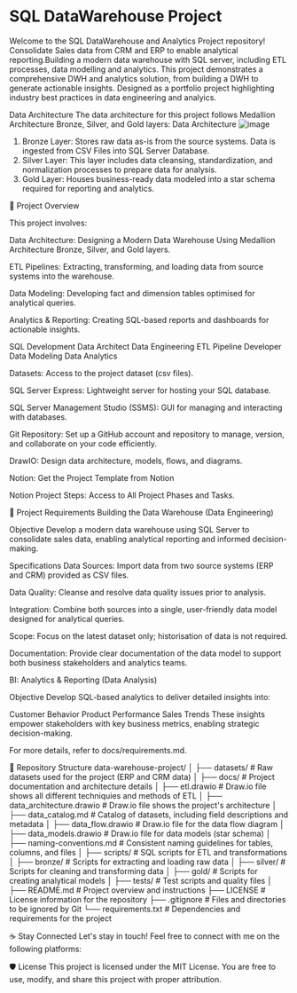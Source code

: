 # SQL DataWarehouse Project 

Welcome to the SQL DataWarehouse and Analytics Project repository! 
Consolidate Sales data from CRM and ERP to enable analytical reporting.Building a modern data warehouse with SQL server, including ETL processes, data modelling and analytics. 
This project demonstrates a comprehensive DWH and analytics solution, from building a DWH to generate actionable insights. Designed as a portfolio project highlighting industry best practices in data engineering and analyics.

Data Architecture
The data architecture for this project follows Medallion Architecture Bronze, Silver, and Gold layers: Data Architecture
![image](https://github.com/user-attachments/assets/1213e1c6-ec23-4735-8a94-6ecff821dc08)

1. Bronze Layer: Stores raw data as-is from the source systems. Data is ingested from CSV Files into SQL Server Database.
2. Silver Layer: This layer includes data cleansing, standardization, and normalization processes to prepare data for analysis.
3. Gold Layer: Houses business-ready data modeled into a star schema required for reporting and analytics.

📖 Project Overview

This project involves:

Data Architecture: Designing a Modern Data Warehouse Using Medallion Architecture Bronze, Silver, and Gold layers.

ETL Pipelines: Extracting, transforming, and loading data from source systems into the warehouse.

Data Modeling: Developing fact and dimension tables optimised for analytical queries.

Analytics & Reporting: Creating SQL-based reports and dashboards for actionable insights.


SQL Development
Data Architect
Data Engineering
ETL Pipeline Developer
Data Modeling
Data Analytics


Datasets: Access to the project dataset (csv files).

SQL Server Express: Lightweight server for hosting your SQL database.

SQL Server Management Studio (SSMS): GUI for managing and interacting with databases.

Git Repository: Set up a GitHub account and repository to manage, version, and collaborate on your code efficiently.

DrawIO: Design data architecture, models, flows, and diagrams.

Notion: Get the Project Template from Notion

Notion Project Steps: Access to All Project Phases and Tasks.

🚀 Project Requirements
Building the Data Warehouse (Data Engineering)

Objective
Develop a modern data warehouse using SQL Server to consolidate sales data, enabling analytical reporting and informed decision-making.

Specifications
Data Sources: Import data from two source systems (ERP and CRM) provided as CSV files.

Data Quality: Cleanse and resolve data quality issues prior to analysis.

Integration: Combine both sources into a single, user-friendly data model designed for analytical queries.

Scope: Focus on the latest dataset only; historisation of data is not required.

Documentation: Provide clear documentation of the data model to support both business stakeholders and analytics teams.

BI: Analytics & Reporting (Data Analysis)

Objective
Develop SQL-based analytics to deliver detailed insights into:

Customer Behavior
Product Performance
Sales Trends
These insights empower stakeholders with key business metrics, enabling strategic decision-making.

For more details, refer to docs/requirements.md.

📂 Repository Structure
data-warehouse-project/
│
├── datasets/                           # Raw datasets used for the project (ERP and CRM data)
│
├── docs/                               # Project documentation and architecture details
│   ├── etl.drawio                      # Draw.io file shows all different techniquies and methods of ETL
│   ├── data_architecture.drawio        # Draw.io file shows the project's architecture
│   ├── data_catalog.md                 # Catalog of datasets, including field descriptions and metadata
│   ├── data_flow.drawio                # Draw.io file for the data flow diagram
│   ├── data_models.drawio              # Draw.io file for data models (star schema)
│   ├── naming-conventions.md           # Consistent naming guidelines for tables, columns, and files
│
├── scripts/                            # SQL scripts for ETL and transformations
│   ├── bronze/                         # Scripts for extracting and loading raw data
│   ├── silver/                         # Scripts for cleaning and transforming data
│   ├── gold/                           # Scripts for creating analytical models
│
├── tests/                              # Test scripts and quality files
│
├── README.md                           # Project overview and instructions
├── LICENSE                             # License information for the repository
├── .gitignore                          # Files and directories to be ignored by Git
└── requirements.txt                    # Dependencies and requirements for the project

☕ Stay Connected
Let's stay in touch! Feel free to connect with me on the following platforms:

🛡️ License
This project is licensed under the MIT License. You are free to use, modify, and share this project with proper attribution.
